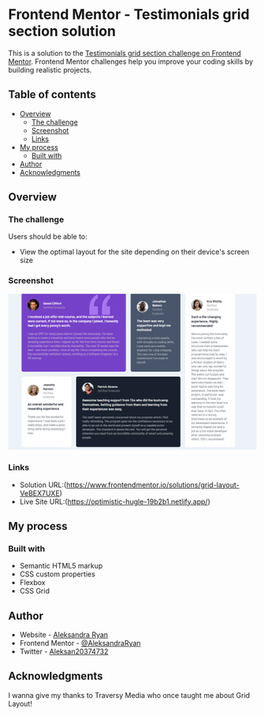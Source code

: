 # Frontend Mentor - Testimonials grid section solution

This is a solution to the [Testimonials grid section challenge on Frontend Mentor](https://www.frontendmentor.io/challenges/testimonials-grid-section-Nnw6J7Un7). Frontend Mentor challenges help you improve your coding skills by building realistic projects.

## Table of contents

- [Overview](#overview)
  - [The challenge](#the-challenge)
  - [Screenshot](#screenshot)
  - [Links](#links)
- [My process](#my-process)
  - [Built with](#built-with)
- [Author](#author)
- [Acknowledgments](#acknowledgments)

## Overview

### The challenge

Users should be able to:

- View the optimal layout for the site depending on their device's screen size

### Screenshot

![](/images/grid-layout.PNG)

### Links

- Solution URL:(https://www.frontendmentor.io/solutions/grid-layout-VeBEX7UXE)
- Live Site URL:(https://optimistic-hugle-19b2b1.netlify.app/)

## My process

### Built with

- Semantic HTML5 markup
- CSS custom properties
- Flexbox
- CSS Grid

## Author

- Website - [Aleksandra Ryan](https://www.aleksandraryan.com)
- Frontend Mentor - [@AleksandraRyan](https://www.frontendmentor.io/profile/AleksandraRyan)
- Twitter - [Aleksan20374732](https://twitter.com/Aleksan20374732)

## Acknowledgments

I wanna give my thanks to Traversy Media who once taught me about Grid Layout!
